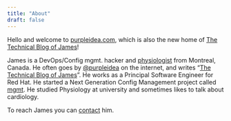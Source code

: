 ```yaml
---
title: "About"
draft: false
---
```


Hello and welcome to [purpleidea.com](https://purpleidea.com/), which is also
the new home of [The Technical Blog of James](/blog/)!

James is a DevOps/Config mgmt. hacker and [physiologist](https://en.wikipedia.org/wiki/Physiology) from Montreal, Canada.
He often goes by [@purpleidea](https://twitter.com/purpleidea) on the internet, and writes “[The Technical Blog of James](https://purpleidea.com/blog/)”.
He works as a Principal Software Engineer for Red Hat.
He started a Next Generation Config Management project called [mgmt](https://github.com/purpleidea/mgmt/).
He studied Physiology at university and sometimes likes to talk about cardiology.

To reach James you can [contact](/contact/) him.
